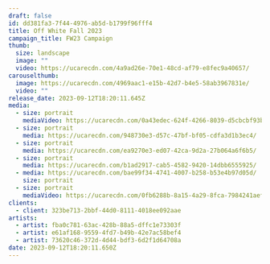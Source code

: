 ```yaml
---
draft: false
id: dd381fa3-7f44-4976-ab5d-b1799f96fff4
title: Off White Fall 2023
campaign_title: F﻿W23 Campaign
thumb:
  size: landscape
  image: ""
  video: https://ucarecdn.com/4a9ad26e-70e1-48cd-af79-e8fec9a40657/
carouselthumb:
  image: https://ucarecdn.com/4969aac1-e15b-42d7-b4e5-58ab3967831e/
  video: ""
release_date: 2023-09-12T18:20:11.645Z
media:
  - size: portrait
    mediaVideo: https://ucarecdn.com/0a43edec-624f-4266-8039-d5cbcbf93bbb/
  - size: portrait
    media: https://ucarecdn.com/948730e3-d57c-47bf-bf05-cdfa3d1b3ec4/
  - size: portrait
    media: https://ucarecdn.com/ea9270e3-ed07-42ca-9d2a-27b064a6f6b5/
  - size: portrait
    media: https://ucarecdn.com/b1ad2917-cab5-4582-9420-14dbb6555925/
  - media: https://ucarecdn.com/bae99f34-4741-4007-b258-b53e4b97d05d/
    size: portrait
  - size: portrait
    mediaVideo: https://ucarecdn.com/0fb6288b-8a15-4a29-8fca-7984241aef60/
clients:
  - client: 323be713-2bbf-44d0-8111-4018ee092aae
artists:
  - artist: fba0c781-63ac-428b-88a5-dffc1e73303f
  - artist: e61af168-9559-4fd7-b49b-42e7ac58bef4
  - artist: 73620c46-372d-4d44-bdf3-6d2f1d64708a
date: 2023-09-12T18:20:11.650Z
---
```

